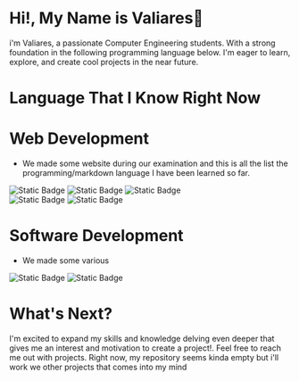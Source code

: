 # Hi!, My Name is Valiares👋
i'm Valiares, a passionate Computer Engineering students. With a strong foundation in the following programming language below. I'm eager to learn, explore, and create cool projects in the near future.

# Language That I Know Right Now

# Web Development
- We made some website during our examination and this is all the list the programming/markdown language I have been learned so far.

![Static Badge](https://img.shields.io/badge/javascript-black?style=for-the-badge&logo=javascript&labelColor=black&color=yellow)
![Static Badge](https://img.shields.io/badge/html-orange?style=for-the-badge&logo=html5&labelColor=black&color=orange) 
![Static Badge](https://img.shields.io/badge/css3-blue?style=for-the-badge&logo=css3&labelColor=black&color=blue)  
![Static Badge](https://img.shields.io/badge/Materialiaze_CSS-white?style=for-the-badge&logo=materializecss&color=%23EA7076) 
![Static Badge](https://img.shields.io/badge/PHP-%23777BB4?style=for-the-badge&logo=php&labelColor=black&color=%23777BB4) 

# Software Development
- We made some various  

![Static Badge](https://img.shields.io/badge/VISUAL_BASIC-blue?style=for-the-badge&logo=visualbasic&logoColor=blue&labelColor=white) ![Static Badge](https://img.shields.io/badge/flutter-%2302569B?style=for-the-badge&logo=flutter&labelColor=black
)

# What's Next?

I'm excited to expand my skills and knowledge delving even deeper that gives me an interest and motivation to create a project!. Feel free to reach me out with projects. Right now, my repository seems kinda empty but i'll work we other projects that comes into my mind
